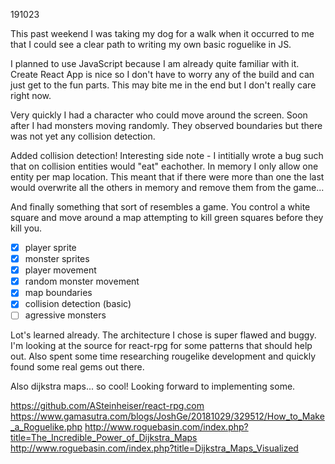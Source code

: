 191023

This past weekend I was taking my dog for a walk when it occurred to me that I could see a clear path to writing my own basic roguelike in JS.

I planned to use JavaScript because I am already quite familiar with it. Create React App is nice so I don't have to worry any of the build and can just get to the fun parts. This may bite me in the end but I don't really care right now.

Very quickly I had a character who could move around the screen. Soon after I had monsters moving randomly. They observed boundaries but there was not yet any collision detection.

[](https://i.imgur.com/UlSVLtN.gif)

Added collision detection! Interesting side note - I intitially wrote a bug such that on collision entities would "eat" eachother. In memory I only allow one entity per map location. This meant that if there were more than one the last would overwrite all the others in memory and remove them from the game...

[](https://i.imgur.com/RMlMrQ0.gif)

And finally something that sort of resembles a game. You control a white square and move around a map attempting to kill green squares before they kill you.

[](https://i.imgur.com/wvH1Yk8.png)

- [x] player sprite
- [x] monster sprites
- [x] player movement
- [x] random monster movement
- [x] map boundaries
- [x] collision detection (basic)
- [ ] agressive monsters

Lot's learned already. The architecture I chose is super flawed and buggy. I'm looking at the source for react-rpg for some patterns that should help out. Also spent some time researching rougelike development and quickly found some real gems out there.

Also dijkstra maps... so cool! Looking forward to implementing some.

https://github.com/ASteinheiser/react-rpg.com
https://www.gamasutra.com/blogs/JoshGe/20181029/329512/How_to_Make_a_Roguelike.php
http://www.roguebasin.com/index.php?title=The_Incredible_Power_of_Dijkstra_Maps
http://www.roguebasin.com/index.php?title=Dijkstra_Maps_Visualized
